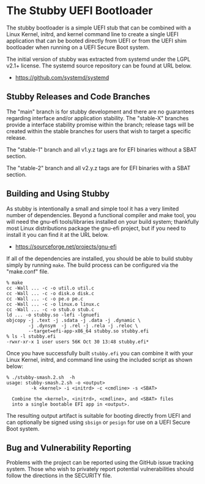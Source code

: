 The Stubby UEFI Bootloader
===============================================================================

The stubby bootloader is a simple UEFI stub that can be combined with a Linux
Kernel, initrd, and kernel command line to create a single UEFI application
that can be booted directly from UEFI or from the UEFI shim bootloader when
running on a UEFI Secure Boot system.

The initial version of stubby was extracted from systemd under the LGPL v2.1+
license.  The systemd source repository can be found at URL below.

* https://github.com/systemd/systemd

## Stubby Releases and Code Branches

The "main" branch is for stubby development and there are no guarantees
regarding interface and/or application stability.  The "stable-X" branches
provide a interface stability promise within the branch; release tags will be
created within the stable branches for users that wish to target a specific
release.

The "stable-1" branch and all v1.y.z tags are for EFI binaries without a SBAT
section.

The "stable-2" branch and all v2.y.z tags are for EFI binaries with a SBAT
section.

## Building and Using Stubby

As stubby is intentionally a small and simple tool it has a very limited number
of dependencies.  Beyond a functional compiler and make tool, you will need
the gnu-efi tools/libraries installed on your build system; thankfully most
Linux distributions package the gnu-efi project, but if you need to install it
you can find it at the URL below.

* https://sourceforge.net/projects/gnu-efi

If all of the dependencies are installed, you should be able to build stubby
simply by running `make`.  The build process can be configured via the
"make.conf" file.

```
% make
cc -Wall ... -c -o util.o util.c
cc -Wall ... -c -o disk.o disk.c
cc -Wall ... -c -o pe.o pe.c
cc -Wall ... -c -o linux.o linux.c
cc -Wall ... -c -o stub.o stub.c
ld ... -o stubby.so -lefi -lgnuefi
objcopy -j .text -j .sdata -j .data -j .dynamic \
        -j .dynsym  -j .rel -j .rela -j .reloc \
        --target=efi-app-x86_64 stubby.so stubby.efi
% ls -l stubby.efi
-rwxr-xr-x 1 user users 56K Oct 30 13:48 stubby.efi*
```

Once you have successfully built `stubby.efi` you can combine it with your
Linux Kernel, initrd, and command line using the included script as shown
below:

```
% ./stubby-smash.2.sh  -h
usage: stubby-smash.2.sh -o <output>
         -k <kernel> -i <initrd> -c <cmdline> -s <SBAT>

  Combine the <kernel>, <initrd>, <cmdline>, and <SBAT> files
  into a single bootable EFI app in <output>.
```

The resulting output artifact is suitable for booting directly from UEFI and
can optionally be signed using `sbsign` or `pesign` for use on a UEFI Secure
Boot system.

## Bug and Vulnerability Reporting

Problems with the project can be reported using the GitHub issue tracking
system.  Those who wish to privately report potential vulnerabilities should
follow the directions in the SECURITY file.

